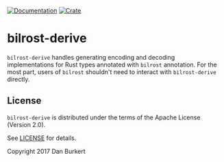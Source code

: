 [![Documentation](https://docs.rs/bilrost-derive/badge.svg)](https://docs.rs/bilrost-derive/)
[![Crate](https://img.shields.io/crates/v/bilrost-derive.svg)](https://crates.io/crates/bilrost-derive)

# bilrost-derive

`bilrost-derive` handles generating encoding and decoding implementations for Rust
types annotated with `bilrost` annotation. For the most part, users of `bilrost`
shouldn't need to interact with `bilrost-derive` directly.

## License

`bilrost-derive` is distributed under the terms of the Apache License (Version 2.0).

See [LICENSE](../LICENSE) for details.

Copyright 2017 Dan Burkert

